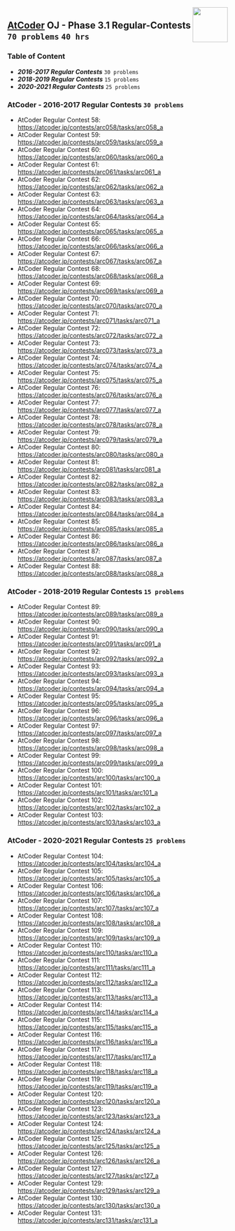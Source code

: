 <img align="right" width="80" src="https://github.com/cs-MohamedAyman/Problem-Solving-Training/blob/master/online-judges-logos/atcoder.jpg">

## [AtCoder](https://atcoder.jp/) OJ - Phase 3.1 Regular-Contests `70 problems` `40 hrs`

### Table of Content

- ***2016-2017 Regular Contests***     `30 problems`
- ***2018-2019 Regular Contests***     `15 problems`
- ***2020-2021 Regular Contests***     `25 problems`

### AtCoder - 2016-2017 Regular Contests `30 problems`

- AtCoder Regular Contest 58: https://atcoder.jp/contests/arc058/tasks/arc058_a
- AtCoder Regular Contest 59: https://atcoder.jp/contests/arc059/tasks/arc059_a
- AtCoder Regular Contest 60: https://atcoder.jp/contests/arc060/tasks/arc060_a
- AtCoder Regular Contest 61: https://atcoder.jp/contests/arc061/tasks/arc061_a
- AtCoder Regular Contest 62: https://atcoder.jp/contests/arc062/tasks/arc062_a
- AtCoder Regular Contest 63: https://atcoder.jp/contests/arc063/tasks/arc063_a
- AtCoder Regular Contest 64: https://atcoder.jp/contests/arc064/tasks/arc064_a
- AtCoder Regular Contest 65: https://atcoder.jp/contests/arc065/tasks/arc065_a
- AtCoder Regular Contest 66: https://atcoder.jp/contests/arc066/tasks/arc066_a
- AtCoder Regular Contest 67: https://atcoder.jp/contests/arc067/tasks/arc067_a
- AtCoder Regular Contest 68: https://atcoder.jp/contests/arc068/tasks/arc068_a
- AtCoder Regular Contest 69: https://atcoder.jp/contests/arc069/tasks/arc069_a
- AtCoder Regular Contest 70: https://atcoder.jp/contests/arc070/tasks/arc070_a
- AtCoder Regular Contest 71: https://atcoder.jp/contests/arc071/tasks/arc071_a
- AtCoder Regular Contest 72: https://atcoder.jp/contests/arc072/tasks/arc072_a
- AtCoder Regular Contest 73: https://atcoder.jp/contests/arc073/tasks/arc073_a
- AtCoder Regular Contest 74: https://atcoder.jp/contests/arc074/tasks/arc074_a
- AtCoder Regular Contest 75: https://atcoder.jp/contests/arc075/tasks/arc075_a
- AtCoder Regular Contest 76: https://atcoder.jp/contests/arc076/tasks/arc076_a
- AtCoder Regular Contest 77: https://atcoder.jp/contests/arc077/tasks/arc077_a
- AtCoder Regular Contest 78: https://atcoder.jp/contests/arc078/tasks/arc078_a
- AtCoder Regular Contest 79: https://atcoder.jp/contests/arc079/tasks/arc079_a
- AtCoder Regular Contest 80: https://atcoder.jp/contests/arc080/tasks/arc080_a
- AtCoder Regular Contest 81: https://atcoder.jp/contests/arc081/tasks/arc081_a
- AtCoder Regular Contest 82: https://atcoder.jp/contests/arc082/tasks/arc082_a
- AtCoder Regular Contest 83: https://atcoder.jp/contests/arc083/tasks/arc083_a
- AtCoder Regular Contest 84: https://atcoder.jp/contests/arc084/tasks/arc084_a
- AtCoder Regular Contest 85: https://atcoder.jp/contests/arc085/tasks/arc085_a
- AtCoder Regular Contest 86: https://atcoder.jp/contests/arc086/tasks/arc086_a
- AtCoder Regular Contest 87: https://atcoder.jp/contests/arc087/tasks/arc087_a
- AtCoder Regular Contest 88: https://atcoder.jp/contests/arc088/tasks/arc088_a

### AtCoder - 2018-2019 Regular Contests `15 problems`

- AtCoder Regular Contest 89: https://atcoder.jp/contests/arc089/tasks/arc089_a
- AtCoder Regular Contest 90: https://atcoder.jp/contests/arc090/tasks/arc090_a
- AtCoder Regular Contest 91: https://atcoder.jp/contests/arc091/tasks/arc091_a
- AtCoder Regular Contest 92: https://atcoder.jp/contests/arc092/tasks/arc092_a
- AtCoder Regular Contest 93: https://atcoder.jp/contests/arc093/tasks/arc093_a
- AtCoder Regular Contest 94: https://atcoder.jp/contests/arc094/tasks/arc094_a
- AtCoder Regular Contest 95: https://atcoder.jp/contests/arc095/tasks/arc095_a
- AtCoder Regular Contest 96: https://atcoder.jp/contests/arc096/tasks/arc096_a
- AtCoder Regular Contest 97: https://atcoder.jp/contests/arc097/tasks/arc097_a
- AtCoder Regular Contest 98: https://atcoder.jp/contests/arc098/tasks/arc098_a
- AtCoder Regular Contest 99: https://atcoder.jp/contests/arc099/tasks/arc099_a
- AtCoder Regular Contest 100: https://atcoder.jp/contests/arc100/tasks/arc100_a
- AtCoder Regular Contest 101: https://atcoder.jp/contests/arc101/tasks/arc101_a
- AtCoder Regular Contest 102: https://atcoder.jp/contests/arc102/tasks/arc102_a
- AtCoder Regular Contest 103: https://atcoder.jp/contests/arc103/tasks/arc103_a

### AtCoder - 2020-2021 Regular Contests `25 problems`

- AtCoder Regular Contest 104: https://atcoder.jp/contests/arc104/tasks/arc104_a
- AtCoder Regular Contest 105: https://atcoder.jp/contests/arc105/tasks/arc105_a
- AtCoder Regular Contest 106: https://atcoder.jp/contests/arc106/tasks/arc106_a
- AtCoder Regular Contest 107: https://atcoder.jp/contests/arc107/tasks/arc107_a
- AtCoder Regular Contest 108: https://atcoder.jp/contests/arc108/tasks/arc108_a
- AtCoder Regular Contest 109: https://atcoder.jp/contests/arc109/tasks/arc109_a
- AtCoder Regular Contest 110: https://atcoder.jp/contests/arc110/tasks/arc110_a
- AtCoder Regular Contest 111: https://atcoder.jp/contests/arc111/tasks/arc111_a
- AtCoder Regular Contest 112: https://atcoder.jp/contests/arc112/tasks/arc112_a
- AtCoder Regular Contest 113: https://atcoder.jp/contests/arc113/tasks/arc113_a
- AtCoder Regular Contest 114: https://atcoder.jp/contests/arc114/tasks/arc114_a
- AtCoder Regular Contest 115: https://atcoder.jp/contests/arc115/tasks/arc115_a
- AtCoder Regular Contest 116: https://atcoder.jp/contests/arc116/tasks/arc116_a
- AtCoder Regular Contest 117: https://atcoder.jp/contests/arc117/tasks/arc117_a
- AtCoder Regular Contest 118: https://atcoder.jp/contests/arc118/tasks/arc118_a
- AtCoder Regular Contest 119: https://atcoder.jp/contests/arc119/tasks/arc119_a
- AtCoder Regular Contest 120: https://atcoder.jp/contests/arc120/tasks/arc120_a
- AtCoder Regular Contest 123: https://atcoder.jp/contests/arc123/tasks/arc123_a
- AtCoder Regular Contest 124: https://atcoder.jp/contests/arc124/tasks/arc124_a
- AtCoder Regular Contest 125: https://atcoder.jp/contests/arc125/tasks/arc125_a
- AtCoder Regular Contest 126: https://atcoder.jp/contests/arc126/tasks/arc126_a
- AtCoder Regular Contest 127: https://atcoder.jp/contests/arc127/tasks/arc127_a
- AtCoder Regular Contest 129: https://atcoder.jp/contests/arc129/tasks/arc129_a
- AtCoder Regular Contest 130: https://atcoder.jp/contests/arc130/tasks/arc130_a
- AtCoder Regular Contest 131: https://atcoder.jp/contests/arc131/tasks/arc131_a
